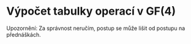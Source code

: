 Výpočet tabulky operací v GF(4)
===============================
Upozornění: Za správnost neručím, postup se může lišit od postupu na přednáškách. 
